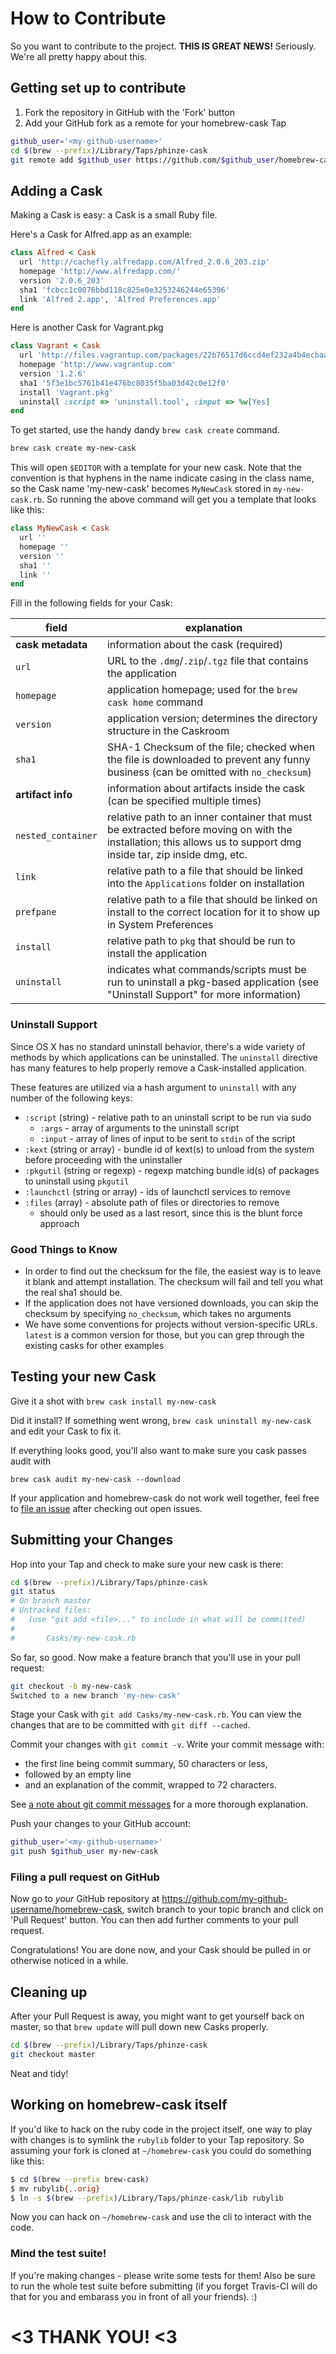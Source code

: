 # How to Contribute

So you want to contribute to the project. **THIS IS GREAT NEWS!**  Seriously. We're
all pretty happy about this.

## Getting set up to contribute

1. Fork the repository in GitHub with the 'Fork' button
2. Add your GitHub fork as a remote for your homebrew-cask Tap

```bash
github_user='<my-github-username>'
cd $(brew --prefix)/Library/Taps/phinze-cask
git remote add $github_user https://github.com/$github_user/homebrew-cask
```

## Adding a Cask

Making a Cask is easy: a Cask is a small Ruby file.

Here's a Cask for Alfred.app as an example:

```ruby
class Alfred < Cask
  url 'http://cachefly.alfredapp.com/Alfred_2.0.6_203.zip'
  homepage 'http://www.alfredapp.com/'
  version '2.0.6_203'
  sha1 'fcbcc1c0076bbd118c825e0e3253246244e65396'
  link 'Alfred 2.app', 'Alfred Preferences.app'
end
```

Here is another Cask for Vagrant.pkg

```ruby
class Vagrant < Cask
  url 'http://files.vagrantup.com/packages/22b76517d6ccd4ef232a4b4ecbaa276aff8037b8/Vagrant-1.2.6.dmg'
  homepage 'http://www.vagrantup.com'
  version '1.2.6'
  sha1 '5f3e1bc5761b41e476bc8035f5ba03d42c0e12f0'
  install 'Vagrant.pkg'
  uninstall :script => 'uninstall.tool', :input => %w[Yes]
end
```

To get started, use the handy dandy `brew cask create` command.

```bash
brew cask create my-new-cask
```

This will open `$EDITOR` with a template for your new cask. Note that the
convention is that hyphens in the name indicate casing in the class name, so
the Cask name 'my-new-cask' becomes `MyNewCask` stored in `my-new-cask.rb`. So
running the above command will get you a template that looks like this:

```ruby
class MyNewCask < Cask
  url ''
  homepage ''
  version ''
  sha1 ''
  link ''
end
```

Fill in the following fields for your Cask:

| field              | explanation |
| ------------------ | ----------- |
| __cask metadata__  | information about the cask (required)
| `url`              | URL to the `.dmg`/`.zip`/`.tgz` file that contains the application
| `homepage`         | application homepage; used for the `brew cask home` command
| `version`          | application version; determines the directory structure in the Caskroom
| `sha1`             | SHA-1 Checksum of the file; checked when the file is downloaded to prevent any funny business (can be omitted with `no_checksum`)
| __artifact info__  | information about artifacts inside the cask (can be specified multiple times)
| `nested_container` | relative path to an inner container that must be extracted before moving on with the installation; this allows us to support dmg inside tar, zip inside dmg, etc.
| `link`             | relative path to a file that should be linked into the `Applications` folder on installation
| `prefpane`         | relative path to a file that should be linked on install to the correct location for it to show up in System Preferences
| `install`          | relative path to `pkg` that should be run to install the application
| `uninstall`        | indicates what commands/scripts must be run to uninstall a pkg-based application (see "Uninstall Support" for more information)

### Uninstall Support

Since OS X has no standard uninstall behavior, there's a wide variety of
methods by which applications can be uninstalled. The `uninstall` directive has
many features to help properly remove a Cask-installed application.

These features are utilized via a hash argument to `uninstall` with any number
of the following keys:

* `:script` (string) - relative path to an uninstall script to be run via sudo
  - `:args` - array of arguments to the uninstall script
  - `:input` - array of lines of input to be sent to `stdin` of the script
* `:kext` (string or array) - bundle id of kext(s) to unload from the system before proceeding with the uninstaller
* `:pkgutil` (string or regexp) - regexp matching bundle id(s) of packages to uninstall using `pkgutil`
* `:launchctl` (string or array) - ids of launchctl services to remove
* `:files` (array) - absolute path of files or directories to remove
  - should only be used as a last resort, since this is the blunt force approach

### Good Things to Know

* In order to find out the checksum for the file, the easiest way is to leave
  it blank and attempt installation. The checksum will fail and tell you what the
  real sha1 should be.
* If the application does not have versioned downloads, you can skip the
  checksum by specifying `no_checksum`, which takes no arguments
* We have some conventions for projects without version-specific URLs. `latest`
  is a common version for those, but you can grep through the existing casks for
  other examples

## Testing your new Cask

Give it a shot with `brew cask install my-new-cask`

Did it install? If something went wrong, `brew cask uninstall my-new-cask` and
edit your Cask to fix it.

If everything looks good, you'll also want to make sure you cask passes audit
with

`brew cask audit my-new-cask --download`

If your application and homebrew-cask do not work well together, feel free to
[file an issue](https://github.com/phinze/homebrew-cask/issues) after checking
out open issues.

## Submitting your Changes

Hop into your Tap and check to make sure your new cask is there:

```bash
cd $(brew --prefix)/Library/Taps/phinze-cask
git status
# On branch master
# Untracked files:
#   (use "git add <file>..." to include in what will be committed)
#
#       Casks/my-new-cask.rb
```

So far, so good. Now make a feature branch that you'll use in your pull
request:

```bash
git checkout -b my-new-cask
Switched to a new branch 'my-new-cask'
```

Stage your Cask with `git add Casks/my-new-cask.rb`. You can view the changes
that are to be committed with `git diff --cached`.

Commit your changes with `git commit -v`.  Write your commit message with:

 * the first line being commit summary, 50 characters or less,
 * followed by an empty line
 * and an explanation of the commit, wrapped to 72 characters.

See [a note about git commit
messages](http://tbaggery.com/2008/04/19/a-note-about-git-commit-messages.html)
for a more thorough explanation.

Push your changes to your GitHub account:

```bash
github_user='<my-github-username>'
git push $github_user my-new-cask
```

### Filing a pull request on GitHub

Now go to *your* GitHub repository at
https://github.com/my-github-username/homebrew-cask, switch branch to your
topic branch and click on 'Pull Request' button.  You can then add further
comments to your pull request.

Congratulations! You are done now, and your Cask should be pulled in or
otherwise noticed in a while.

## Cleaning up

After your Pull Request is away, you might want to get yourself back on master,
so that `brew update` will pull down new Casks properly.

```bash
cd $(brew --prefix)/Library/Taps/phinze-cask
git checkout master
```

Neat and tidy!

## Working on homebrew-cask itself

If you'd like to hack on the ruby code in the project itself, one way to play
with changes is to symlink the `rubylib` folder to your Tap repository. So
assuming your fork is cloned at `~/homebrew-cask` you could do something like
this:

  ```bash
  $ cd $(brew --prefix brew-cask)
  $ mv rubylib{,.orig}
  $ ln -s $(brew --prefix)/Library/Taps/phinze-cask/lib rubylib
  ```

Now you can hack on `~/homebrew-cask` and use the cli to interact with the code.

### Mind the test suite!

If you're making changes - please write some tests for them! Also be sure to
run the whole test suite before submitting (if you forget Travis-CI will do
that for you and embarass you in front of all your friends). :)

# <3 THANK YOU! <3
